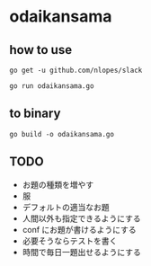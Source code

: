 # odaikansama

## how to use

```
go get -u github.com/nlopes/slack
```

```
go run odaikansama.go
```

## to binary

```
go build -o odaikansama.go
```

## TODO

- お題の種類を増やす
 - 服
 - デフォルトの適当なお題
- 人間以外も指定できるようにする
- conf にお題が書けるようにする
- 必要そうならテストを書く
- 時間で毎日一題出せるようにする
